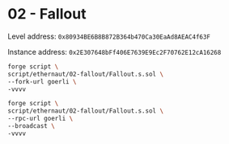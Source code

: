 # 02 - Fallout

Level address: `0x80934BE6B8B872B364b470Ca30EaAd8AEAC4f63F`

Instance address: `0x2E307648bFf406E7639E9Ec2F70762E12cA16268`

```sh
forge script \
script/ethernaut/02-fallout/Fallout.s.sol \
--fork-url goerli \
-vvvv
```

```sh
forge script \
script/ethernaut/02-fallout/Fallout.s.sol \
--rpc-url goerli \
--broadcast \
-vvvv
```
